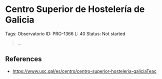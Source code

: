 # Centro Superior de Hostelería de Galicia

Tags: Observatorio
ID: PRO-1366
L: 40
Status: Not started

> …
> 

## References

- https://www.usc.gal/es/centro/centro-superior-hosteleria-galiciaTeac